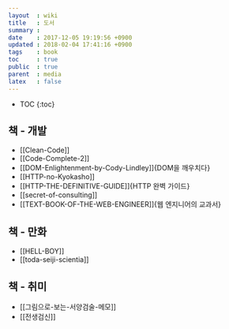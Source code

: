 ```yaml
---
layout  : wiki
title   : 도서
summary :
date    : 2017-12-05 19:19:56 +0900
updated : 2018-02-04 17:41:16 +0900
tags    : book
toc     : true
public  : true
parent  : media
latex   : false
---
```

* TOC
{:toc}

## 책 - 개발

* [[Clean-Code]]
* [[Code-Complete-2]]
* [[DOM-Enlightenment-by-Cody-Lindley]]{DOM을 깨우치다}
* [[HTTP-no-Kyokasho]]
* [[HTTP-THE-DEFINITIVE-GUIDE]]{HTTP 완벽 가이드}
* [[secret-of-consulting]]
* [[TEXT-BOOK-OF-THE-WEB-ENGINEER]]{웹 엔지니어의 교과서}

## 책 - 만화

* [[HELL-BOY]]
* [[toda-seiji-scientia]]

## 책 - 취미

* [[그림으로-보는-서양검술-메모]]
* [[전생검신]]
